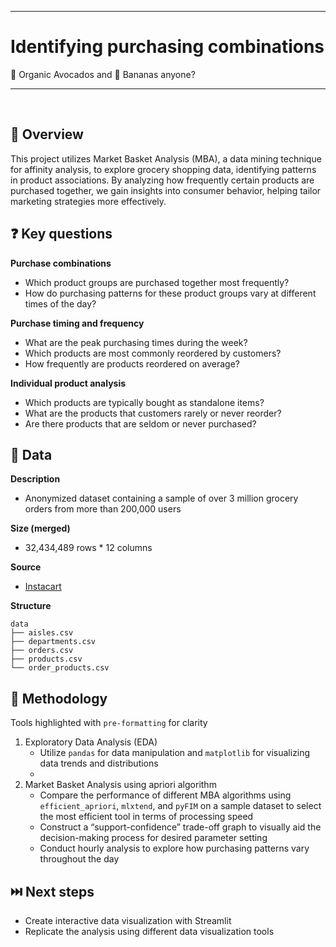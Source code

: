 ***
# Identifying purchasing combinations
🥑 Organic Avocados and 🍌 Bananas anyone?
***

<br>

## 📖 Overview

This project utilizes Market Basket Analysis (MBA), a data mining technique for affinity analysis, to explore grocery shopping data, identifying patterns in product associations. By analyzing how frequently certain products are purchased together, we gain insights into consumer behavior, helping tailor marketing strategies more effectively.

## ❓ Key questions

**Purchase combinations**

- Which product groups are purchased together most frequently?
- How do purchasing patterns for these product groups vary at different times of the day?

**Purchase timing and frequency**
- What are the peak purchasing times during the week?
- Which products are most commonly reordered by customers?
- How frequently are products reordered on average?

**Individual product analysis**
- Which products are typically bought as standalone items?
- What are the products that customers rarely or never reorder?
- Are there products that are seldom or never purchased?

## 💾 Data

**Description** 
- Anonymized dataset containing a sample of over 3 million grocery orders from more than 200,000 users

**Size (merged)**
- 32,434,489 rows * 12 columns

**Source** 
- [Instacart](https://tech.instacart.com/3-million-instacart-orders-open-sourced-d40d29ead6f2)

**Structure**
```
data
├── aisles.csv
├── departments.csv
├── orders.csv
├── products.csv
└── order_products.csv 
```

## 🧭 Methodology

Tools highlighted with `pre-formatting` for clarity

1. Exploratory Data Analysis (EDA)
    - Utilize `pandas` for data manipulation and `matplotlib` for visualizing data trends and distributions
    - 
2. Market Basket Analysis using apriori algorithm
    - Compare the performance of different MBA algorithms using `efficient_apriori`, `mlxtend`, and `pyFIM` on a sample dataset to select the most efficient tool in terms of processing speed
    - Construct a “support-confidence” trade-off graph to visually aid the decision-making process for desired parameter setting
    - Conduct hourly analysis to explore how purchasing patterns vary throughout the day

## ⏭️ Next steps

- Create interactive data visualization with Streamlit
- Replicate the analysis using different data visualization tools
